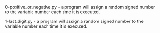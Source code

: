 0-positive_or_negative.py - a program will assign a random signed number to the variable number each time it is executed. 

1-last_digit.py - a program will assign a random signed number to the variable number each time it is executed.
